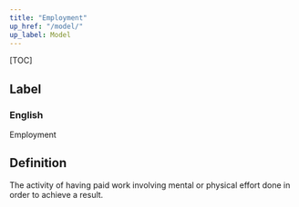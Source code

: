 ```yaml
---
title: "Employment"
up_href: "/model/"
up_label: Model
---
```


[TOC]

## Label

### English
Employment


## Definition
The activity of having paid work involving mental or physical effort done in order to achieve a result. 


    
